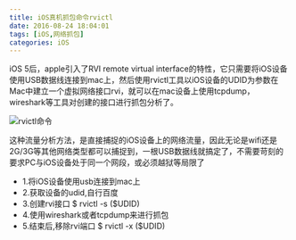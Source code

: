 ```yaml
---
title: iOS真机抓包命令rvictl
date: 2016-08-24 18:04:01
tags: [iOS,网络抓包]
categories: iOS
---
```


iOS 5后，apple引入了RVI remote virtual interface的特性，它只需要将iOS设备使用USB数据线连接到mac上，然后使用rvictl工具以iOS设备的UDID为参数在Mac中建立一个虚拟网络接口rvi，就可以在mac设备上使用tcpdump，wireshark等工具对创建的接口进行抓包分析了。

![rvictl命令](http://o7b4rtbje.bkt.clouddn.com/EBEF47FF-E71F-4C02-B291-3FEF753F8A45.png)

这种流量分析方法，是直接捕捉的iOS设备上的网络流量，因此无论是wifi还是2G/3G等其他网络类型都可以捕捉到，一根USB数据线就搞定了，不需要苛刻的要求PC与iOS设备处于同一个网段，或必须越狱等局限了

* 1.将iOS设备使用usb连接到mac上
* 2.获取设备的udid,自行百度
* 3.创建rvi接口
		$ rvictl -s ($UDID)
* 4.使用wireshark或者tcpdump来进行抓包
* 5.结束后,移除rvi端口
		$ rvictl -x ($UDID)
	
	